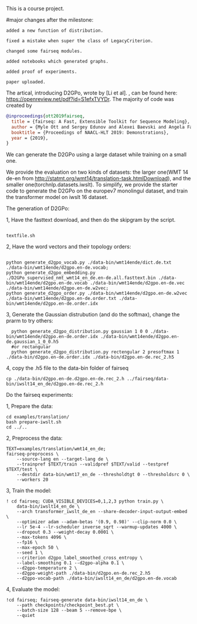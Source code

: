This is a course project.

#major changes after the milestone:

    added a new function of distribution.

    fixed a mistake when super the class of LegacyCriterion.

    changed some fairseq modules.

    added notebooks which generated graphs.

    added proof of experiments.

    paper uploaded.


The artical, introducing D2GPo, wrote by [Li et al]. , can be found here: https://openreview.net/pdf?id=S1efxTVYDr.
The majority of code was created by
```bibtex
@inproceedings{ott2019fairseq,
  title = {fairseq: A Fast, Extensible Toolkit for Sequence Modeling},
  author = {Myle Ott and Sergey Edunov and Alexei Baevski and Angela Fan and Sam Gross and Nathan Ng and David Grangier and Michael Auli},
  booktitle = {Proceedings of NAACL-HLT 2019: Demonstrations},
  year = {2019},
}
```

We can generate the D2GPo using a large dataset while training on a small one. 

We provide the evaluation on two kinds of datasets: the larger one(WMT 14 de-en from 
http://statmt.org/wmt14/translation-task.htmlDownload), and the smaller one(torchnlp.datasets.iwslt). To simplify, we provide the starter code to generate the D2GPo on the europev7 monolingul dataset, and train the transformer model on iwslt 16 dataset. 

The generation of D2GPo:

1, Have the fasttext download, and then do the skipgram by the script.

  ```
  
  textfile.sh
  
  ```
   
2, Have the word vectors and their topology orders:

  ```
  
  python generate_d2gpo_vocab.py ./data-bin/wmt14ende/dict.de.txt ./data-bin/wmt14ende/d2gpo.en-de.vocab;
  python generate_d2gpo_embedding.py ./D2GPo_supervised_nmt_wmt14_en_de.en-de.all.fasttext.bin ./data-bin/wmt14ende/d2gpo.en-de.vocab ./data-bin/wmt14ende/d2gpo.en-de.vec ./data-bin/wmt14ende/d2gpo.en-de.w2vec;
  python generate_d2gpo_order.py ./data-bin/wmt14ende/d2gpo.en-de.w2vec ./data-bin/wmt14ende/d2gpo.en-de.order.txt ./data-bin/wmt14ende/d2gpo.en-de.order.idx
  
  ```
3, Generate the Gaussian distrubution (and do the softmax), change the prarm to try others:

```
  python generate_d2gpo_distribution.py gaussian 1 0 0 ./data-bin/wmt14ende/d2gpo.en-de.order.idx ./data-bin/wmt14ende/d2gpo.en-de.gaussian_1_0_0.h5
  #or rectangular
  python generate_d2gpo_distribution.py rectengular 2 presoftmax 1 ./data-bin/d2gpo.en-de.order.idx ./data-bin/d2gpo.en-de.rec_2.h5
```

4, copy the .h5 file to the data-bin folder of fairseq

```
cp ./data-bin/d2gpo.en-de.d2gpo.en-de.rec_2.h ../fairseq/data-bin/iwslt14_en_de/d2gpo.en-de.rec_2.h
```


Do the fairseq experiments:

1, Prepare the data:

```
cd examples/translation/
bash prepare-iwslt.sh
cd ../..
```

2, Preprocess the data:

```
TEXT=examples/translation/wmt14_en_de;
fairseq-preprocess \
    --source-lang en --target-lang de \
    --trainpref $TEXT/train --validpref $TEXT/valid --testpref $TEXT/test \
    --destdir data-bin/wmt17_en_de --thresholdtgt 0 --thresholdsrc 0 \
    --workers 20
```

3, Train the model:
```
! cd fairseq; CUDA_VISIBLE_DEVICES=0,1,2,3 python train.py \
    data-bin/iwslt14_en_de \
    --arch transformer_iwslt_de_en --share-decoder-input-output-embed \
    --optimizer adam --adam-betas '(0.9, 0.98)' --clip-norm 0.0 \
    --lr 5e-4 --lr-scheduler inverse_sqrt --warmup-updates 4000 \
    --dropout 0.3 --weight-decay 0.0001 \
    --max-tokens 4096 \
    --fp16 \
    --max-epoch 50 \
    --seed 1 \
    --criterion d2gpo_label_smoothed_cross_entropy \
    --label-smoothing 0.1 --d2gpo-alpha 0.1 \
    --d2gpo-temperature 2 \
    --d2gpo-weight-path ./data-bin/d2gpo.en-de.rec_2.h5
    --d2gpo-vocab-path ./data-bin/iwslt14_en_de/d2gpo.en-de.vocab
```

4, Evaluate the model:

```
!cd fairseq; fairseq-generate data-bin/iwslt14_en_de \
    --path checkpoints/checkpoint_best.pt \
    --batch-size 128 --beam 5 --remove-bpe \
    --quiet
```





